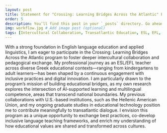 ```yaml
---
layout: post
title: Statement for "Crossing: Learning Bridges Across the Atlantic" Program
order: 5
description: You’ll find this post in your `_posts` directory. Go ahead and edit it and re-build the site to see your changes. # Add post description (optional)
img: workflow.jpg # Add image post (optional)
tags: [Intercultural Collaboration, Transatlantic Education, ESL, EFL, Inclusive Practices, AI in Education, Multilingualism, Educational Innovation, Teacher Exchange, EdTech]
---
```

With a strong foundation in English language education and applied linguistics, I am eager to participate in the Crossing: Learning Bridges Across the Atlantic program to foster deeper intercultural collaboration and pedagogical exchange. My professional journey as an ESL/EFL teacher across diverse Greek educational contexts—ranging from kindergartens to adult learners—has been shaped by a continuous engagement with inclusive practices and digital innovation. I am particularly drawn to the program’s mission of building educational bridges, as my own research explores the intersection of AI-supported learning and multilingual competence, areas that transcend national boundaries. My previous collaborations with U.S.-based institutions, such as the Hellenic American Union, and my ongoing graduate studies in educational technology position me to contribute meaningfully to transatlantic dialogue. I envision this program as a unique opportunity to exchange best practices, co-develop inclusive language teaching frameworks, and enrich my understanding of how educational values are shared and transformed across cultures.